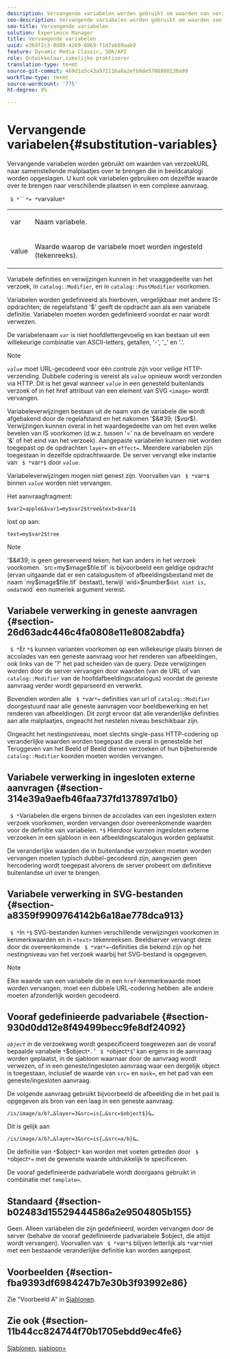```yaml
---
description: Vervangende variabelen worden gebruikt om waarden van verzoekURL naar samenstellende malplaatjes over te brengen die in beeldcatalogi worden opgeslagen. U kunt ook variabelen gebruiken om dezelfde waarde over te brengen naar verschillende plaatsen in een complexe aanvraag.
seo-description: Vervangende variabelen worden gebruikt om waarden van verzoekURL naar samenstellende malplaatjes over te brengen die in beeldcatalogi worden opgeslagen. U kunt ook variabelen gebruiken om dezelfde waarde over te brengen naar verschillende plaatsen in een complexe aanvraag.
seo-title: Vervangende variabelen
solution: Experience Manager
title: Vervangende variabelen
uuid: e369f2c3-8d89-4169-8869-f1d7ab89aab9
feature: Dynamic Media Classic, SDK/API
role: Ontwikkelaar,zakelijke praktiserer
translation-type: tm+mt
source-git-commit: 469d1a5c43a972116a8a2efb0de5708800130a99
workflow-type: tm+mt
source-wordcount: '775'
ht-degree: 0%

---
```



# Vervangende variabelen{#substitution-variables}

Vervangende variabelen worden gebruikt om waarden van verzoekURL naar samenstellende malplaatjes over te brengen die in beeldcatalogi worden opgeslagen. U kunt ook variabelen gebruiken om dezelfde waarde over te brengen naar verschillende plaatsen in een complexe aanvraag.

` $ *``*= *`varvalue`*`

<table id="simpletable_EFEC66C23CE949EFACDC415A954DF323"> 
 <tr class="strow"> 
  <td class="stentry"> <p> <span class="codeph"> <span class="varname"> var  </span> </span> </p> </td> 
  <td class="stentry"> <p>Naam variabele. </p> </td> 
 </tr> 
 <tr class="strow"> 
  <td class="stentry"> <p> <span class="codeph"> <span class="varname"> value  </span> </span> </p> </td> 
  <td class="stentry"> <p>Waarde waarop de variabele moet worden ingesteld (tekenreeks). </p> </td> 
 </tr> 
</table>

Variabele definities en verwijzingen kunnen in het vraaggedeelte van het verzoek, in `catalog::Modifier`, en in `catalog::PostModifier` voorkomen.

Variabelen worden gedefinieerd als hierboven, vergelijkbaar met andere IS-opdrachten; de regelafstand &#39;$&#39; geeft de opdracht aan als een variabele definitie. Variabelen moeten worden gedefinieerd voordat er naar wordt verwezen.

De variabelenaam *`var`* is niet hoofdlettergevoelig en kan bestaan uit een willekeurige combinatie van ASCII-letters, getallen, &#39;-&#39;, &#39;_&#39; en &#39;.&#39;.

>[!NOTE]
>
>*`value`* moet URL-gecodeerd voor één controle zijn voor veilige HTTP-verzending. Dubbele codering is vereist als *`value`* opnieuw wordt verzonden via HTTP. Dit is het geval wanneer *`value`* in een genesteld buitenlands verzoek of in het href attribuut van een element van SVG `<image>` wordt vervangen.

Variabeleverwijzingen bestaan uit de naam van de variabele die wordt afgebakend door de regelafstand en het nakomen &#39;$&#39; ($*var*$). Verwijzingen kunnen overal in het waardegedeelte van om het even welke bevelen van IS voorkomen (d.w.z. tussen &#39;=&#39; na de bevelnaam en verdere &#39;&amp;&#39; of het eind van het verzoek). Aangepaste variabelen kunnen niet worden toegepast op de opdrachten `layer=` en `effect=`. Meerdere variabelen zijn toegestaan in dezelfde opdrachtwaarde. De server vervangt elke instantie van ` $ *`var`*$` door *`value`*.

Variabeleverwijzingen mogen niet genest zijn. Voorvallen van ` $ *`var`*$` binnen *`value`* worden niet vervangen.

Het aanvraagfragment:

`$var2=apple&$var1=my$var2$tree&text=$var1$`

lost op aan:

`text=my$var2$tree`

>[!NOTE]
>
>&#39;$&#39; is geen gereserveerd teken; het kan anders in het verzoek voorkomen. `src=my$image$file.tif` is bijvoorbeeld een geldige opdracht (ervan uitgaande dat er een catalogusitem of afbeeldingsbestand met de naam `my$image$file.tif` bestaat), terwijl `wid=$number$` dat niet is, omdat `wid` een numeriek argument vereist.

## Variabele verwerking in geneste aanvragen {#section-26d63adc446c4fa0808e11e8082abdfa}

` $ *`Er `*$` kunnen varianten voorkomen op een willekeurige plaats binnen de accolades van een geneste aanvraag voor het renderen van afbeeldingen, ook links van de &#39;?&#39; het pad scheiden van de query. Deze verwijzingen worden door de server vervangen door waarden (van de URL of van `catalog::Modifier` van de hoofdafbeeldingscatalogus) voordat de geneste aanvraag verder wordt geparseerd en verwerkt.

Bovendien worden alle ` $ *`var`*=` definities van url of `catalog::Modifier` doorgestuurd naar alle geneste aanvragen voor beeldbewerking en het renderen van afbeeldingen. Dit zorgt ervoor dat alle veranderlijke definities aan alle malplaatjes, ongeacht het nestelen niveau beschikbaar zijn.

Ongeacht het nestingsniveau, moet slechts single-pass HTTP-codering op veranderlijke waarden worden toegepast die overal in genestelde het Teruggeven van het Beeld of Beeld dienen verzoeken of hun bijbehorende `catalog::Modifier` koorden moeten worden vervangen.

## Variabele verwerking in ingesloten externe aanvragen {#section-314e39a9aefb46faa737fd137897d1b0}

` $ *`Variabelen die ergens binnen de accolades van een ingesloten extern verzoek voorkomen, worden vervangen door overeenkomende waarden voor de definitie van variabelen. `*$` Hierdoor kunnen ingesloten externe verzoeken in een sjabloon in een afbeeldingscatalogus worden geplaatst.

De veranderlijke waarden die in buitenlandse verzoeken moeten worden vervangen moeten typisch dubbel-gecodeerd zijn, aangezien geen hercodering wordt toegepast alvorens de server probeert om definitieve buitenlandse url over te brengen.

## Variabele verwerking in SVG-bestanden {#section-a8359f9909764142b6a18ae778dca913}

` $ *`In `*$` SVG-bestanden kunnen verschillende verwijzingen voorkomen in kenmerkwaarden en in  `<text>` tekenreeksen. Beeldserver vervangt deze door de overeenkomende ` $ *`var`*=`-definities die bekend zijn op het nestingniveau van het verzoek waarbij het SVG-bestand is opgegeven.

>[!NOTE]
>
>Elke waarde van een variabele die in een `href`-kenmerkwaarde moet worden vervangen, moet een dubbele URL-codering hebben. alle andere moeten afzonderlijk worden gecodeerd.

## Vooraf gedefinieerde padvariabele {#section-930d0dd12e8f49499becc9fe8df24092}

*`object`* in de verzoekweg wordt gespecificeerd toegewezen aan de vooraf bepaalde variabele `*`$object`*`. &#39; ` $ *`object`*$`&#39; kan ergens in de aanvraag worden geplaatst, in de sjabloon waarnaar door de aanvraag wordt verwezen, of in een geneste/ingesloten aanvraag waar een dergelijk object is toegestaan, inclusief de waarde van `src=` en `mask=`, en het pad van een geneste/ingesloten aanvraag.

De volgende aanvraag gebruikt bijvoorbeeld de afbeelding die in het pad is opgegeven als bron van een laag in een geneste aanvraag:

`/is/image/a/b?…&layer=3&src=is{…&src=$object$}&…`

Dit is gelijk aan

`/is/image/a/b?…&layer=3&src=is{…&src=a/b}&…`

De definitie van `*`$object`*` kan worden met voeten getreden door ` $ *`object`*=` met de gewenste waarde uitdrukkelijk te specificeren.

De vooraf gedefinieerde padvariabele wordt doorgaans gebruikt in combinatie met `template=`.

## Standaard {#section-b02483d15529444586a2e9504805b155}

Geen. Alleen variabelen die zijn gedefinieerd, worden vervangen door de server (behalve de vooraf gedefinieerde padvariabele $object, die altijd wordt vervangen). Voorvallen van ` $ *`var`*$` blijven letterlijk als `*`var`*`niet met een bestaande veranderlijke definitie kan worden aangepast.

## Voorbeelden {#section-fba9393df6984247b7e30b3f93992e86}

Zie &quot;Voorbeeld A&quot; in [Sjablonen](../../../../../is-api/http-ref/image-serving-api-ref/c-http-protocol-reference/c-templates/c-templates.md#concept-3cd2d2adae0e41b2979b9640244d4d3e).

## Zie ook {#section-11b44cc824744f70b1705ebdd9ec4fe6}

[Sjablonen](../../../../../is-api/http-ref/image-serving-api-ref/c-http-protocol-reference/c-templates/c-templates.md#concept-3cd2d2adae0e41b2979b9640244d4d3e),  [sjabloon=](../../../../../is-api/http-ref/image-serving-api-ref/c-http-protocol-reference/c-command-reference/r-template.md#reference-3beccaa462a64bf0ba867e5c8fd0bd14)
